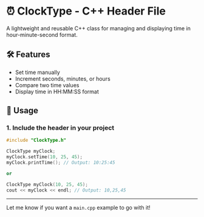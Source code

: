 # ⏰ ClockType - C++ Header File

A lightweight and reusable C++ class for managing and displaying time in hour-minute-second format.


## 🛠️ Features

- Set time manually
- Increment seconds, minutes, or hours
- Compare two time values
- Display time in HH:MM:SS format

## 🧠 Usage

### 1. Include the header in your project

```cpp
#include "ClockType.h"

ClockType myClock;
myClock.setTime(10, 25, 45);
myClock.printTime(); // Output: 10:25:45

or

ClockType myClock(10, 25, 45);
cout << myClock << endl; // Output: 10,25,45
```


---

Let me know if you want a `main.cpp` example to go with it!

